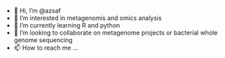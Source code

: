 - 👋 Hi, I’m @azsaf
- 👀 I’m interested in metagenomis and omics analysis 
- 🌱 I’m currently learning R and python
- 💞️ I’m looking to collaborate on metagenome projects or bacterial whole genome sequencing
- 📫 How to reach me ...

<!---
azsaf/azsaf is a ✨ special ✨ repository because its `README.md` (this file) appears on your GitHub profile.
You can click the Preview link to take a look at your changes.
--->
